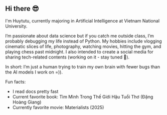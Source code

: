 ## Hi there 😎

I'm Huytutu, currently majoring in Artificial Intelligence at Vietnam National University.

I’m passionate about data science but if you catch me outside class, I’m probably debugging my life instead of Python. My hobbies include vlogging cinematic slices of life, photography, watching movies, hitting the gym, and playing chess past midnight. I also intended to create a social media for sharing tech-related contents (working on it - stay tuned 👀).

In short: I’m just a human trying to train my own brain with fewer bugs than the AI models I work on =)).

Fun facts:
- I read docs pretty fast
- Current favorite book: Tìm Mình Trong Thế Giới Hậu Tuổi Thơ (Đặng Hoàng Giang)
- Currently favorite movie: Materialists (2025)
